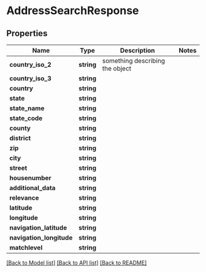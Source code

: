 # AddressSearchResponse

## Properties
Name | Type | Description | Notes
------------ | ------------- | ------------- | -------------
**country_iso_2** | **string** | something describing the object | 
**country_iso_3** | **string** |  | 
**country** | **string** |  | 
**state** | **string** |  | 
**state_name** | **string** |  | 
**state_code** | **string** |  | 
**county** | **string** |  | 
**district** | **string** |  | 
**zip** | **string** |  | 
**city** | **string** |  | 
**street** | **string** |  | 
**housenumber** | **string** |  | 
**additional_data** | **string** |  | 
**relevance** | **string** |  | 
**latitude** | **string** |  | 
**longitude** | **string** |  | 
**navigation_latitude** | **string** |  | 
**navigation_longitude** | **string** |  | 
**matchlevel** | **string** |  | 

[[Back to Model list]](../README.md#documentation-for-models) [[Back to API list]](../README.md#documentation-for-api-endpoints) [[Back to README]](../README.md)


